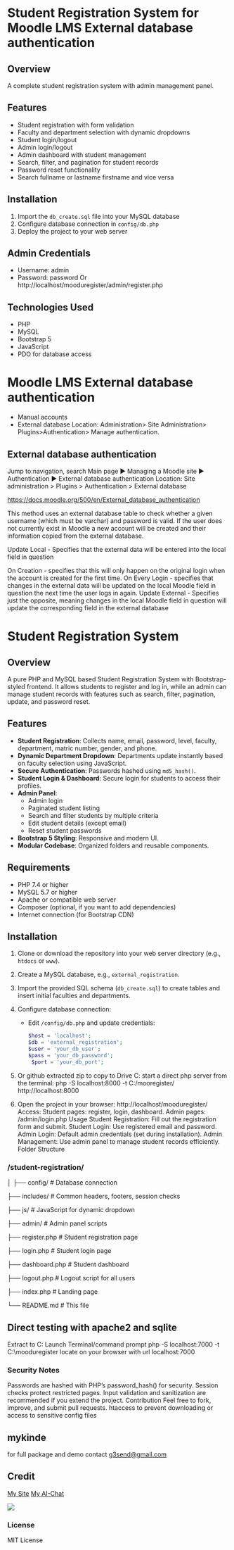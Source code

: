 # Student Registration System for Moodle LMS External database authentication 

## Overview

A complete student registration system with admin management panel.

## Features

- Student registration with form validation
- Faculty and department selection with dynamic dropdowns
- Student login/logout
- Admin login/logout
- Admin dashboard with student management
- Search, filter, and pagination for student records
- Password reset functionality
- Search fullname or lastname firstname and vice versa

## Installation

1. Import the `db_create.sql` file into your MySQL database
2. Configure database connection in `config/db.php`
3. Deploy the project to your web server

## Admin Credentials

- Username: admin
- Password: password
Or 
http://localhost/mooduregister/admin/register.php




## Technologies Used

- PHP
- MySQL
- Bootstrap 5
- JavaScript
- PDO for database access

# Moodle LMS External database authentication 
- Manual accounts
- External database
Location: Administration> Site Administration> Plugins>Authentication> Manage authentication.
## External database authentication
Jump to:navigation, search
Main page ► Managing a Moodle site ► Authentication ► External database authentication
Location: Site administration > Plugins > Authentication > External database

https://docs.moodle.org/500/en/External_database_authentication

This method uses an external database table to check whether a given username (which must be varchar) and password is valid. If the user does not currently exist in Moodle a new account will be created and their information copied from the external database.

Update Local - Specifies that the external data will be entered into the local field in question

On Creation - specifies that this will only happen on the original login when the account is created for the first time.
On Every Login - specifies that changes in the external data will be updated on the local Moodle field in question the next time the user logs in again.
Update External - Specifies just the opposite, meaning changes in the local Moodle field in question will update the corresponding field in the external database

# Student Registration System

## Overview
A pure PHP and MySQL based Student Registration System with Bootstrap-styled frontend. It allows students to register and log in, while an admin can manage student records with features such as search, filter, pagination, update, and password reset.

## Features
- **Student Registration**: Collects name, email, password, level, faculty, department, matric number, gender, and phone.
- **Dynamic Department Dropdown**: Departments update instantly based on faculty selection using JavaScript.
- **Secure Authentication**: Passwords hashed using `md5_hash()`.
- **Student Login & Dashboard**: Secure login for students to access their profiles.
- **Admin Panel**:
  - Admin login
  - Paginated student listing
  - Search and filter students by multiple criteria
  - Edit student details (except email)
  - Reset student passwords
- **Bootstrap 5 Styling**: Responsive and modern UI.
- **Modular Codebase**: Organized folders and reusable components.

## Requirements
- PHP 7.4 or higher
- MySQL 5.7 or higher
- Apache or compatible web server
- Composer (optional, if you want to add dependencies)
- Internet connection (for Bootstrap CDN)

## Installation
1. Clone or download the repository into your web server directory (e.g., `htdocs` or `www`).
2. Create a MySQL database, e.g., `external_registration`.
3. Import the provided SQL schema (`db_create.sql`) to create tables and insert initial faculties and departments.
4. Configure database connection:
   - Edit `/config/db.php` and update credentials:
     ```php
     $host = 'localhost';
     $db = 'external_registration';
     $user = 'your_db_user';
     $pass = 'your_db_password';
	  $port = 'your_db_port';
	 
5. Or github extracted zip to copy to Drive C:
start a direct php server from the terminal:
 php -S localhost:8000 -t C:/mooregister/
 http://localhost:8000

6. Open the project in your browser:
http://localhost/mooduregister/
Access:
Student pages: register, login, dashboard.
Admin pages: /admin/login.php
Usage
Student Registration: Fill out the registration form and submit.
Student Login: Use registered email and password.
Admin Login: Default admin credentials (set during installation).
Admin Management: Use admin panel to manage student records efficiently.
Folder Structure



### /student-registration/
│
├── config/         # Database connection

├── includes/       # Common headers, footers, session checks

├── js/            # JavaScript for dynamic dropdown

├── admin/         # Admin panel scripts

├── register.php   # Student registration page

├── login.php      # Student login page

├── dashboard.php  # Student dashboard

├── logout.php     # Logout script for all users

├── index.php      # Landing page

└── README.md      # This file

## Direct testing with apache2 and sqlite
Extract to C: 
Launch Terminal/command prompt
php -S localhost:7000 -t C:\mooduregister
locate on your browser with url localhost:7000



### Security Notes
Passwords are hashed with PHP’s password_hash() for security.
Session checks protect restricted pages.
Input validation and sanitization are recommended if you extend the project.
Contribution
Feel free to fork, improve, and submit pull requests.
htaccess to prevent downloading or access to sensitive config files

## mykinde
for full package and demo contact g3send@gmail.com

## Credit
[My Site](https://mykinde.github.io/site/)
[My AI-Chat](https://chatgpt.com/share/683312e2-fcc8-8004-a16a-ff288924bd58)

<img src="https://https://i.imgur.com/WEBM0wh.png">

### License
MIT License